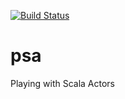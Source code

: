 [![Build Status](https://travis-ci.org/gsebast/psa.svg?branch=master)](https://travis-ci.org/gsebast/psa)

# psa
Playing with Scala Actors
